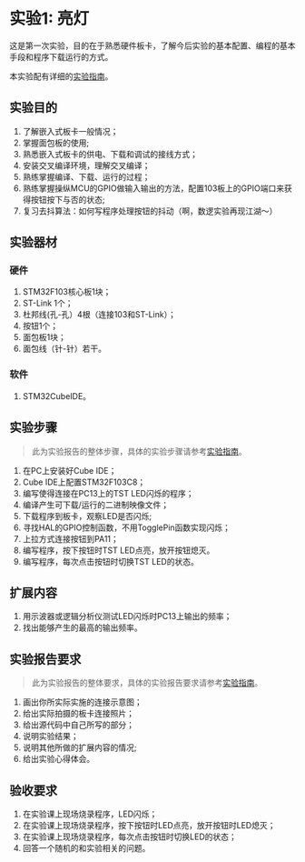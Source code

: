 # 实验1: 亮灯 

这是第一次实验，目的在于熟悉硬件板卡，了解今后实验的基本配置、编程的基本手段和程序下载运行的方式。

本实验配有详细的[实验指南](lab1_guide.md)。

## 实验目的

1. 了解嵌入式板卡一般情况；
2. 掌握面包板的使用;
3. 熟悉嵌入式板卡的供电、下载和调试的接线方式；
4. 安装交叉编译环境，理解交叉编译；
5. 熟练掌握编译、下载、运行的过程；
6. 熟练掌握操纵MCU的GPIO做输入输出的方法，配置103板上的GPIO端口来获得按钮按下与否的状态;
7. 复习去抖算法：如何写程序处理按钮的抖动（啊，数逻实验再现江湖～）

## 实验器材

### 硬件

1. STM32F103核心板1块；
2. ST-Link 1个；
3. 杜邦线(孔-孔）4根（连接103和ST-Link）；
4. 按钮1个；
5. 面包板1块；
6. 面包线（针-针）若干。

### 软件

1. STM32CubeIDE。

## 实验步骤
> 此为实验报告的整体步骤，具体的实验步骤请参考[实验指南](lab1_guide.md)。

1. 在PC上安装好Cube IDE；
2. Cube IDE上配置STM32F103C8；
3. 编写使得连接在PC13上的TST LED闪烁的程序；
4. 编译产生可下载/运行的二进制映像文件；
5. 下载程序到板卡，观察LED是否闪烁;
6. 寻找HAL的GPIO控制函数，不用TogglePin函数实现闪烁；
7. 上拉方式连接按钮到PA11；
8. 编写程序，按下按钮时TST LED点亮，放开按钮熄灭。
9. 编写程序，每次点击按钮时切换TST LED的状态。

## 扩展内容

1. 用示波器或逻辑分析仪测试LED闪烁时PC13上输出的频率；
2. 找出能够产生的最高的输出频率。

## 实验报告要求

> 此为实验报告的整体要求，具体的实验报告要求请参考[实验指南](lab1_guide.md)。

1. 画出你所实际实施的连接示意图；
2. 给出实际拍摄的板卡连接照片；
3. 给出源代码中自己所写的部分；
4. 说明实验结果；
5. 说明其他所做的扩展内容的情况;
6. 给出实验心得体会。

## 验收要求

1. 在实验课上现场烧录程序，LED闪烁；
2. 在实验课上现场烧录程序，按下按钮时LED点亮，放开按钮时LED熄灭；
3. 在实验课上现场烧录程序，每次点击按钮时切换LED的状态；
4. 回答一个随机的和实验相关的问题。